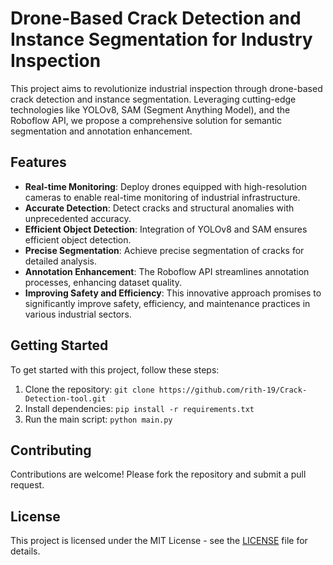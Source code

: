 # Drone-Based Crack Detection and Instance Segmentation for Industry Inspection

This project aims to revolutionize industrial inspection through drone-based crack detection and instance segmentation. Leveraging cutting-edge technologies like YOLOv8, SAM (Segment Anything Model), and the Roboflow API, we propose a comprehensive solution for semantic segmentation and annotation enhancement.

## Features

- **Real-time Monitoring**: Deploy drones equipped with high-resolution cameras to enable real-time monitoring of industrial infrastructure.
- **Accurate Detection**: Detect cracks and structural anomalies with unprecedented accuracy.
- **Efficient Object Detection**: Integration of YOLOv8 and SAM ensures efficient object detection.
- **Precise Segmentation**: Achieve precise segmentation of cracks for detailed analysis.
- **Annotation Enhancement**: The Roboflow API streamlines annotation processes, enhancing dataset quality.
- **Improving Safety and Efficiency**: This innovative approach promises to significantly improve safety, efficiency, and maintenance practices in various industrial sectors.

## Getting Started


To get started with this project, follow these steps:

1. Clone the repository: `git clone https://github.com/rith-19/Crack-Detection-tool.git`
2. Install dependencies: `pip install -r requirements.txt`
3. Run the main script: `python main.py`

## Contributing

Contributions are welcome! Please fork the repository and submit a pull request.

## License

This project is licensed under the MIT License - see the [LICENSE](LICENSE) file for details.
